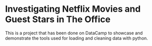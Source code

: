 # Investigating Netflix Movies and Guest Stars in The Office
This is a project that has been done on DataCamp to showcase and demonstrate the tools used for loading and cleaning data with python.
